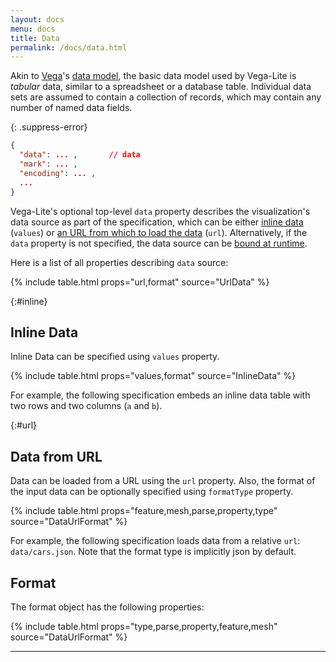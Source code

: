 ```yaml
---
layout: docs
menu: docs
title: Data
permalink: /docs/data.html
---
```


Akin to [Vega](https://www.github.com/vega/vega)'s [data model](https://www.github.com/vega/vega/wiki/Data), the basic data model used by Vega-Lite is *tabular* data, similar to a spreadsheet or a database table. Individual data sets are assumed to contain a collection of records, which may contain any number of named data fields.

{: .suppress-error}
```json
{
  "data": ... ,       // data
  "mark": ... ,
  "encoding": ... ,
  ...
}
```

Vega-Lite's optional top-level `data` property describes the visualization's data source as part of the specification, which can be either [inline data](#inline) (`values`) or [an URL from which to load the data](#url) (`url`).  Alternatively, if the `data` property is not specified, the data source can be [bound at runtime](https://github.com/vega/vega/wiki/Runtime).

Here is a list of all properties describing `data` source:

{% include table.html props="url,format" source="UrlData" %}

{:#inline}
## Inline Data

Inline Data can be specified using `values` property.

{% include table.html props="values,format" source="InlineData" %}

For example, the following specification embeds an inline data table with two rows and two columns (`a` and `b`).

<span class="vl-example" data-name="bar"></span>

{:#url}
## Data from URL

Data can be loaded from a URL using the `url` property. Also, the format of the input data can be optionally specified using `formatType` property.

{% include table.html props="feature,mesh,parse,property,type" source="DataUrlFormat" %}

For example, the following specification loads data from a relative `url`: `data/cars.json`. Note that the format type is implicitly json by default.

<span class="vl-example" data-name="scatter"></span>

## Format

The format object has the following properties:

{% include table.html props="type,parse,property,feature,mesh" source="DataUrlFormat" %}

-----
